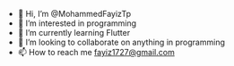 - 👋 Hi, I’m @MohammedFayizTp
- 👀 I’m interested in programming
- 🌱 I’m currently learning  Flutter 
- 💞️ I’m looking to collaborate on anything in programming
- 📫 How to reach me fayiz1727@gmail.com

<!---
MohammedFayizTp/MohammedFayizTp is a ✨ special ✨ repository because its `README.md` (this file) appears on your GitHub profile.
You can click the Preview link to take a look at your changes.
--->
